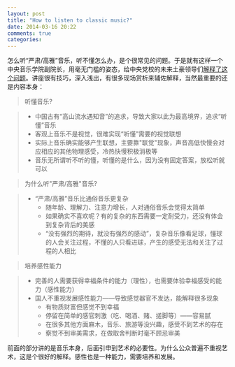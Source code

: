```yaml
---
layout: post
title: "How to listen to classic music?"
date: 2014-03-16 20:22
comments: true
categories: 
---
```

怎么听“严肃/高雅”音乐，听不懂怎么办，是个很常见的问题。于是就有这样一个中央音乐学院副院长，用毫无门槛的姿态，给中央党校的未来土豪领导们[解释了这个问题](http://goo.gl/USy6en)。讲座很有技巧，深入浅出，有很多现场赏析来辅佐解释，当然最重要的还是内容本身：

> 听懂音乐?

> - 中国古有“高山流水遇知音”的追求，导致大家以此为最高境界，追求“听懂”音乐 
> - 客观上音乐不是视觉，很难实现“听懂”需要的视觉联想 
> - 实际上音乐确实能够产生联想，主要靠"联觉"现象，声音高低快慢会对应相应的其他物理感受，冷热快慢积极消极等
> - 音乐无所谓听不听的懂，听懂的是什么，因为没有固定答案，放松听就可以

> 为什么听"严肃/高雅"音乐?

> - “严肃/高雅”音乐比通俗音乐更复杂 
>   - 随年龄、理解力、注意力增长，人对通俗音乐会觉得太简单 
>   - 如果确实不喜欢呢？有的复杂的东西需要一定耐受力，还没有体会到复杂背后的美感
>   - “没有强烈的期待，就没有强烈的感动”，复杂音乐像看足球，懂球的人会关注过程，不懂的人只看进球，产生的感受无法和关注了过程的人相比

> 培养感性能力

> - 完善的人需要获得幸福条件的能力（理性），也需要体验幸福感受的能力（感性能力）
> - 国人不重视发展感性能力——导致感觉器官不发达，能解释很多现象
>   - 有物质财富但感觉不到幸福
>   - 停留在简单的感官刺激（吃、喝酒、赌、搓脚等）——容易腻
>   - 在很多其他方面麻木，音乐、旅游等没兴趣，感受不到艺术的存在
>   - 察觉不到审美需求，在做取舍判断时毫不顾忌审美

前面的部分讲的是音乐本身，后面引申到艺术的必要性。为什么公众普遍不重视艺术，这是个很好的解释。感性也是一种能力，需要培养和发展。
